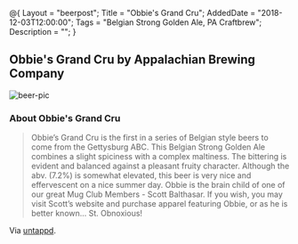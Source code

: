 @{
 Layout = "beerpost";
 Title = "Obbie's Grand Cru";
 AddedDate = "2018-12-03T12:00:00";
 Tags = "Belgian Strong Golden Ale, PA Craftbrew";
 Description = "";
 }


## Obbie's Grand Cru by Appalachian Brewing Company

![beer-pic]

### About Obbie's Grand Cru

> Obbie’s Grand Cru is the first in a series of Belgian style beers to come from the Gettysburg ABC. This Belgian Strong Golden Ale combines a slight spiciness with a complex maltiness. The bittering is evident and balanced against a pleasant fruity character. Although the abv. (7.2%) is somewhat elevated, this beer is very nice and effervescent on a nice summer day.
Obbie is the brain child of one of our great Mug Club Members - Scott Balthasar. If you wish, you may visit Scott’s website and purchase apparel featuring Obbie, or as he is better known... St. Obnoxious!

Via [untappd][untappd-url].

[untappd-url]: <https://untappd.com/b/appalachian-brewing-company-obbie-s-grand-cru/27441>
[beer-pic]: https://jasonpowley.com/assets/img/2018-12-03-obbies-grand-cru.jpeg "Obbie's Grand Cru by Appalachian Brewing Company"
